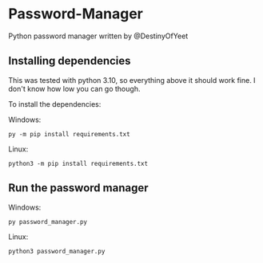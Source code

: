 # Password-Manager
Python password manager written by @DestinyOfYeet


## Installing dependencies

This was tested with python 3.10, so everything above it should work fine. 
I don't know how low you can go though.

To install the dependencies:

Windows:
```
py -m pip install requirements.txt
```

Linux:
```
python3 -m pip install requirements.txt
```

## Run the password manager

Windows:
```
py password_manager.py
```

Linux:
```
python3 password_manager.py
```
